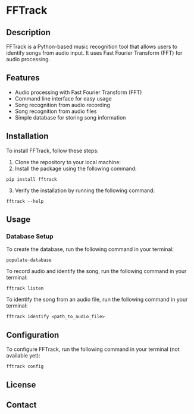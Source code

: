 # FFTrack

## Description
FFTrack is a Python-based music recognition tool that allows users to identify songs from audio input. It uses Fast Fourier Transform (FFT) for audio processing.

## Features
- Audio processing with Fast Fourier Transform (FFT)
- Command line interface for easy usage
- Song recognition from audio recording
- Song recognition from audio files
- Simple database for storing song information

## Installation
To install FFTrack, follow these steps:
1. Clone the repository to your local machine:
2. Install the package using the following command:
```
pip install fftrack
```

3. Verify the installation by running the following command:
```
fftrack --help
```

## Usage
### Database Setup
To create the database, run the following command in your terminal:
```
populate-database
```


To record audio and identify the song, run the following command in your terminal:
```
fftrack listen
```

To identify the song from an audio file, run the following command in your terminal:
```
fftrack identify <path_to_audio_file>
```


## Configuration
To configure FFTrack, run the following command in your terminal (not available yet):
```
fftrack config
```



[//]: # (## Contributing)

[//]: # (If you want to contribute to this project, please follow these steps:)


## License

[//]: # (This project is licensed under the [MIT License]&#40;LICENSE&#41;.)

## Contact
